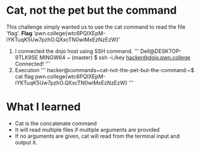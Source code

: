 # Cat, not the pet but the command
This challenge simply wanted us to use the cat command to read the file 'flag'.
**Flag** 'pwn.college{wtc6PQIXEpM-iYKTuqK5Uw7pzhO.QXxcTN0wiMxEzNzEzW}'
1. I connected the dojo host using SSH command.
'''
Dell@DESKTOP-9TLK9SE MINGW64 ~ (master)
$ ssh -i./key hacker@dojo.pwn.college
Connected!
'''
2. Execution 
'''
hacker@commands~cat-not-the-pet-but-the-command:~$ cat flag
pwn.college{wtc6PQIXEpM-iYKTuqK5Uw7pzhO.QXxcTN0wiMxEzNzEzW}
'''
# What I learned 
- Cat is the concatenate command 
- It will read multiple files if multiple arguments are provided
- If no arguments are given, cat will read from the terminal input and output it.